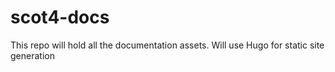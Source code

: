 # scot4-docs


This repo will hold all the documentation assets.
Will use Hugo for static site generation
